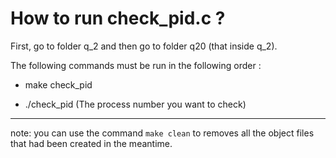 # How to run check_pid.c ?

First, go to folder q_2 and then go to folder q20 (that inside q_2).

The following commands must be run in the following order :

* make check_pid	

* ./check_pid (The process number you want to check)

_____________________________________________________________________________________________________

note: you can use the command `make clean` to removes all the object files that had been created in the meantime.


